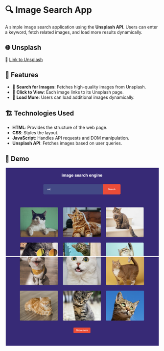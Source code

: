 # 🔍 Image Search App

A simple image search application using the **Unsplash API**. Users can enter a keyword, fetch related images, and load more results dynamically.

## 🌐 Unsplash

🔗 [Link to Unsplash](https://unsplash.com)

## 🚀 Features

- 🔎 **Search for Images**: Fetches high-quality images from Unsplash.
- 📸 **Click to View**: Each image links to its Unsplash page.
- 🔄 **Load More**: Users can load additional images dynamically.

## 🏗️ Technologies Used

- **HTML**: Provides the structure of the web page.
- **CSS**: Styles the layout.
- **JavaScript**: Handles API requests and DOM manipulation.
- **Unsplash API**: Fetches images based on user queries.

## 📸 Demo

<p align="center">
  <img src="./assets/demo-1.png" width="500">
  <img src="./assets/demo-2.png" width="500">
</p>
